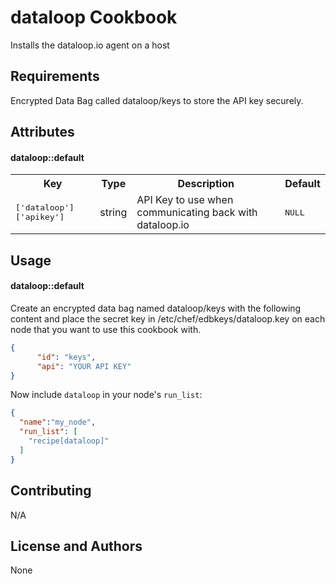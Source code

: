 dataloop Cookbook
=================
Installs the dataloop.io agent on a host

Requirements
------------

Encrypted Data Bag called dataloop/keys to store the API key securely.

Attributes
----------
#### dataloop::default
<table>
  <tr>
    <th>Key</th>
    <th>Type</th>
    <th>Description</th>
    <th>Default</th>
  </tr>
  <tr>
    <td><tt>['dataloop']['apikey']</tt></td>
    <td>string</td>
    <td>API Key to use when communicating back with dataloop.io</td>
    <td><tt>NULL</tt></td>
  </tr>
</table>

Usage
-----
#### dataloop::default

Create an encrypted data bag named dataloop/keys with the following content and place
the secret key in /etc/chef/edbkeys/dataloop.key on each node that you
want to use this cookbook with.

```json
{
      "id": "keys",
      "api": "YOUR API KEY"
}
```
Now include `dataloop` in your node's `run_list`:

```json
{
  "name":"my_node",
  "run_list": [
    "recipe[dataloop]"
  ]
}
```

Contributing
------------
N/A

License and Authors
-------------------
None

